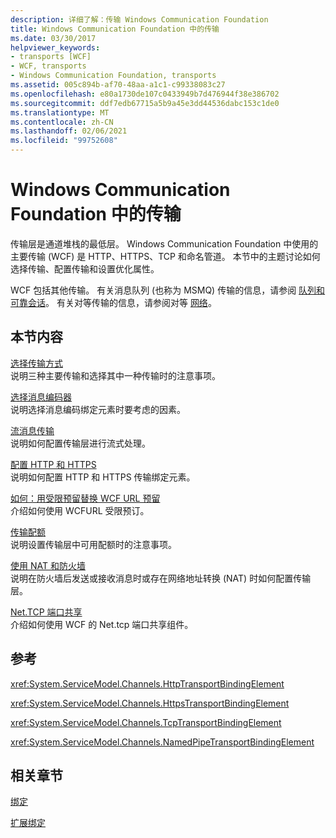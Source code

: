```yaml
---
description: 详细了解：传输 Windows Communication Foundation
title: Windows Communication Foundation 中的传输
ms.date: 03/30/2017
helpviewer_keywords:
- transports [WCF]
- WCF, transports
- Windows Communication Foundation, transports
ms.assetid: 005c894b-af70-48aa-a1c1-c99338083c27
ms.openlocfilehash: e80a1730de107c0433949b7d476944f38e386702
ms.sourcegitcommit: ddf7edb67715a5b9a45e3dd44536dabc153c1de0
ms.translationtype: MT
ms.contentlocale: zh-CN
ms.lasthandoff: 02/06/2021
ms.locfileid: "99752608"
---
```

# <a name="transports-in-windows-communication-foundation"></a>Windows Communication Foundation 中的传输

传输层是通道堆栈的最低层。 Windows Communication Foundation 中使用的主要传输 (WCF) 是 HTTP、HTTPS、TCP 和命名管道。 本节中的主题讨论如何选择传输、配置传输和设置优化属性。  
  
 WCF 包括其他传输。 有关消息队列 (也称为 MSMQ) 传输的信息，请参阅 [队列和可靠会话](queues-and-reliable-sessions.md)。 有关对等传输的信息，请参阅对等 [网络](peer-to-peer-networking.md)。  
  
## <a name="in-this-section"></a>本节内容  

 [选择传输方式](choosing-a-transport.md)  
 说明三种主要传输和选择其中一种传输时的注意事项。  
  
 [选择消息编码器](choosing-a-message-encoder.md)  
 说明选择消息编码绑定元素时要考虑的因素。  
  
 [流消息传输](streaming-message-transfer.md)  
 说明如何配置传输层进行流式处理。  
  
 [配置 HTTP 和 HTTPS](configuring-http-and-https.md)  
 说明如何配置 HTTP 和 HTTPS 传输绑定元素。  
  
 [如何：用受限预留替换 WCF URL 预留](how-to-replace-the-wcf-url-reservation-with-a-restricted-reservation.md)  
 介绍如何使用 WCFURL 受限预订。  
  
 [传输配额](transport-quotas.md)  
 说明设置传输层中可用配额时的注意事项。  
  
 [使用 NAT 和防火墙](working-with-nats-and-firewalls.md)  
 说明在防火墙后发送或接收消息时或存在网络地址转换 (NAT) 时如何配置传输层。  
  
 [Net.TCP 端口共享](net-tcp-port-sharing.md)  
 介绍如何使用 WCF 的 Net.tcp 端口共享组件。  
  
## <a name="reference"></a>参考  

 <xref:System.ServiceModel.Channels.HttpTransportBindingElement>  
  
 <xref:System.ServiceModel.Channels.HttpsTransportBindingElement>  
  
 <xref:System.ServiceModel.Channels.TcpTransportBindingElement>  
  
 <xref:System.ServiceModel.Channels.NamedPipeTransportBindingElement>  
  
## <a name="related-sections"></a>相关章节  

 [绑定](bindings.md)  
  
 [扩展绑定](../extending/extending-bindings.md)
